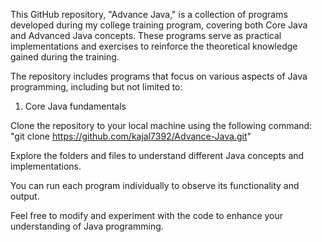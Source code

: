 This GitHub repository, "Advance Java," is a collection of programs developed during my college training program, covering both Core Java and Advanced Java concepts. These programs serve as 
practical implementations and exercises to reinforce the theoretical knowledge gained during the training.

The repository includes programs that focus on various aspects of Java programming, including but not limited to:

1. Core Java fundamentals

Clone the repository to your local machine using the following command:
            "git clone https://github.com/kajal7392/Advance-Java.git"


Explore the folders and files to understand different Java concepts and implementations.

You can run each program individually to observe its functionality and output.

Feel free to modify and experiment with the code to enhance your understanding of Java programming.
